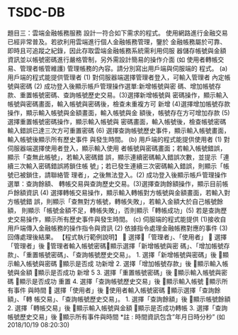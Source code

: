 # TSDC-DB
題目三：雲端金融帳務服務 設計一符合如下需求的程式。 使用網路進行金融交易已經非常普及。若欲利用雲端進行個人金融帳務管理，鑒於 金融帳務屬於可靠、即時且可追蹤之紀錄，因此存取雲端金融帳務系統需利用伺服 器儲存帳號與金額資訊並以帳號密碼進行嚴格管制，另外需設計簡易的操作介面 (如 使用者轉帳交易、管理者帳管維護) 管理帳務的內容。請分別寫出用戶端與伺服端的 程式。 (a) 用戶端的程式能提供管理者 (1) 對伺服器端選擇管理者登入，可輸入管理者 內定帳號與密碼 (2) 成功登入後顯示帳戶管理操作選單:新增帳號與密 碼、增加帳號存款、重置帳號密碼、查詢帳號歷史交易。(3)選擇新增帳號與 密碼操作，顯示輸入帳號與密碼畫面，輸入帳號與密碼後，檢查未重複方可 新增 (4)選擇增加帳號存款操作，顯示輸入帳號與金額畫面，輸入帳號與金 額後，帳號存在方可增加存款 (5) 選擇重置帳號密碼操作，顯示輸入帳號與 密碼畫面，輸入帳號後，檢查帳號密碼輸入錯誤已達三次方可重置密碼 (6) 選擇查詢帳號歷史事件，顯示輸入帳號畫面，輸入帳號後顯示所有歷史事件 與發生時間。 (b) 用戶端的程式能提供使用者 (1) 對伺服器端選擇使用者登入，顯示輸入使用 者帳號與密碼畫面；若輸入帳號錯誤，顯示「查無此帳號」，若輸入密碼錯 誤，顯示連續密碼輸入錯誤次數，並提示「連續三次輸入密碼錯誤將鎖住帳 號」；若已發生連續三次密碼輸入錯誤，則顯示「帳號已被鎖住，請聯絡管 理者」，之後無法登入。(2) 成功登入後顯示帳戶管理操作選單：查詢餘額、 轉帳交易與查詢歷史交易。(3)選擇查詢餘額操作，顯示目前帳戶餘額資訊 (4) 選擇轉帳交易操作，顯示輸入轉帳對方帳號與金額畫面，若輸入對方帳號錯 誤，則顯示「查無對方帳號，轉帳失敗」，若輸入金額大於自己帳號餘額， 則顯示「帳號金額不足，轉帳失敗」，否則顯示「轉帳成功」(5) 若是查詢歷 史交易操作，顯示所有歷史事件與發生時間。 (c) 伺服端的程式能提供 (1)接收自用戶端傳入金融帳務的操作指令與資訊 (2) 依據指令處理金融帳務對應的事件 (3)回傳處理後結果。 【程式執行範例說明】  選擇「管理者」、「使用者」  選擇「管理者」後 管理者輸入帳號密碼顯示選擇「新增帳號與密 碼」、「增加帳號存款」、「重置帳號密碼」、「查詢帳號歷史交易」。 1. 選擇「新增帳號與密碼」後 顯示輸入帳號與密碼 顯示是否成 功新增 2. 選擇「增加帳號存款」後 顯示輸入帳號與金額 顯示是否成功 新增 5 3. 選擇「重置帳號密碼」後 顯示輸入帳號與密碼 顯示是否成功 重置 4. 選擇「查詢帳號歷史交易」後 顯示輸入帳號 顯示所有事件 與時間  選擇「使用者」後 使用者輸入帳號密碼 顯示選擇「查詢餘額」、「轉 帳交易」、「查詢帳號歷史交易」。 1. 選擇「查詢餘額」後 顯示帳號餘額 2. 選擇「轉帳交易」後 顯示輸入帳號與金額 顯示是否成功轉帳 3. 選擇「查詢帳號歷史交易」後 顯示所有事件與時間 *註 : 時間資訊包含”年月日時分秒” (如 2018/10/19 08:20:30)
